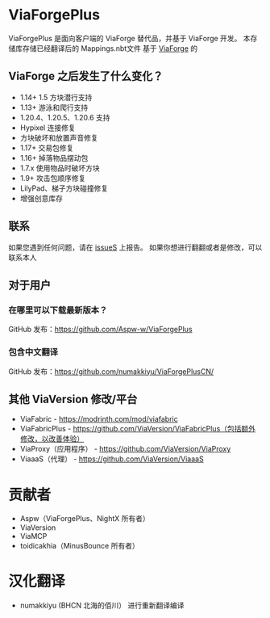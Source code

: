 # ViaForgePlus
ViaForgePlus 是面向客户端的 ViaForge 替代品，并基于 ViaForge 开发。 本存储库存储已经翻译后的 Mappings.nbt文件
基于
[ViaForge](https://github.com/ViaVersion/ViaForge)
的
## ViaForge 之后发生了什么变化？
- 1.14+ 1.5 方块潜行支持
- 1.13+ 游泳和爬行支持
- 1.20.4、1.20.5、1.20.6 支持
- Hypixel 连接修复
- 方块破坏和放置声音修复
- 1.17+ 交易包修复
- 1.16+ 掉落物品摆动包
- 1.7.x 使用物品时破坏方块
- 1.9+ 攻击包顺序修复
- LilyPad、梯子方块碰撞修复
- 增强创意库存

## 联系
如果您遇到任何问题，请在 [issueS](https://github.com/numakkiyu/ViaForgePlusCN/issues) 上报告。
如果你想进行翻翻或者是修改，可以联系本人

## 对于用户
### 在哪里可以下载最新版本？
GitHub 发布：https://github.com/Aspw-w/ViaForgePlus
### 包含中文翻译
GitHub 发布：https://github.com/numakkiyu/ViaForgePlusCN/

## 其他 ViaVersion 修改/平台
- ViaFabric - https://modrinth.com/mod/viafabric
- ViaFabricPlus - https://github.com/ViaVersion/ViaFabricPlus（包括额外修改，以改善体验）
- ViaProxy（应用程序） - https://github.com/ViaVersion/ViaProxy
- ViaaaS（代理） - https://github.com/ViaVersion/ViaaaS

# 贡献者
- Aspw（ViaForgePlus、NightX 所有者）
- ViaVersion
- ViaMCP
- toidicakhia（MinusBounce 所有者）

# 汉化翻译
- numakkiyu (BHCN 北海的佰川） 进行重新翻译编译
